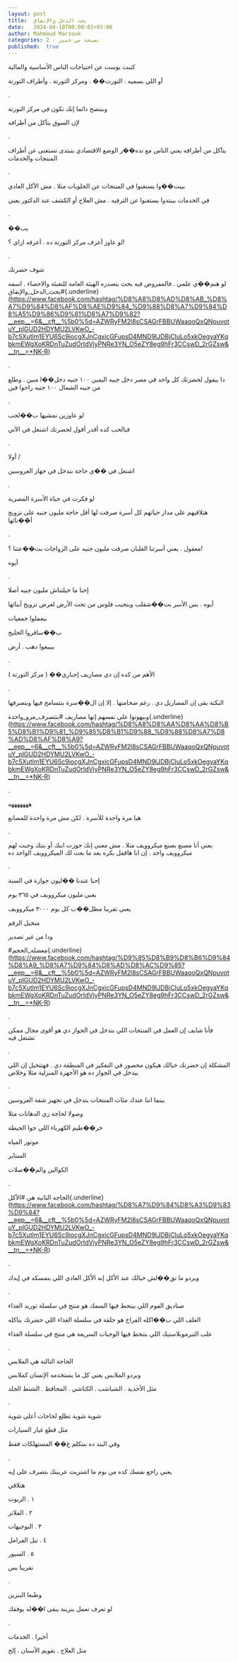 ```yaml
---
layout: post
title:  بحث الدخل والإنفاق
date:   2024-04-10T00:00:01+03:00
author: Mahmoud Marzouk
categories: 2 - نصيحة من خبير
published:  true
---
```

كتبت بوست عن احتياجات الناس الأساسية والمالية

أو اللي بسميه . التورت�� . ومركز التورتة . وأطراف التورتة

.

وبننصح دائما إنك تكون في مركز التورتة

لإن السوق يتآكل من أطرافه

.

يتآكل من أطرافه يعني الناس مع تده��ر الوضع الاقتصادي بتبتدى تستغنى عن
أطراف المنتجات والخدمات

.

بيبت��وا يستغنوا في المنتجات عن الحلويات مثلا . مش الأكل
العادي

في الخدمات بيبتدوا يستغنوا عن الترفيه . مش العلاج أو الكشف عند الدكتور
يعني

.

��يب

لو عاوز أعرف مركز التورتة ده . أعرفه ازاي ؟!

.

شوف حضرتك

لو هنم��ي علمي . فالمفروض فيه بحث بتصدره الهيئة العامة للتعبئة والاحصاء
. اسمه
\#بحث_الدخل_والإنفاق{.underline}(https://www.facebook.com/hashtag/%D8%A8%D8%AD%D8%AB_%D8%A7%D9%84%D8%AF%D8%AE%D9%84_%D9%88%D8%A7%D9%84%D8%A5%D9%86%D9%81%D8%A7%D9%82?__eep__=6&__cft__%5b0%5d=AZWRyFM2l8sCSAGrFBBUWaaqoQxQNpuvotuY_plGUD2HDYMU2LVKwO_-b7c5Xutlm1EYU6Sc9iocgXJnCgxicGFupsD4MND9lJDBjCluLo5xkOegyaYKqbkmEWgXoKRDnTuZudOrIdVjyPNRe3YN_O5eZY8eg9hFr3CCswD_2rGZsw&__tn__=*NK-R)

.

دا بيقول لحضرتك كل واحد في مصر دخل جيبه اليمين ١٠٠ جنيه دخل��ا منين .
وطلع من جيبه الشمال ١٠٠ جنيه راحوا فين

.

لو عاوزين نمشيها ب��لحب

فبالحب كده أقدر أقول لحضرتك اشتغل في الآتي

.

أولا /

اشتغل في ��ي حاجة بتدخل في جهاز العروسين

.

لو فكرت في حياة الأسرة المصرية

هتلاقيهم على مدار حياتهم كل أسرة صرفت لها أقل حاجة مليون جنيه على تزويج
أ��نائها

.

معقول . يعني أسرتنا الغلبان صرفت مليون جنيه على الزواجات بت��عتنا
؟!

أيوه

.

إحنا ما حيلتناش مليون جنيه أصلا

أيوه . بس الأسر بت��شقلب وبتجيب فلوس من تحت الأرض لغرض تزويج
أبنائها

بيعملوا جمعيات

ب��سافروا الخليج

بيبيعوا دهب . أرض

.

الأهم من كده إن دي مصاريف إجباري�� ( مركز التورتة )

.

النكتة بقى إن المصاريل دي . رغم ضخامتها . إلا إن ال��سرة بتتسامح فيها
وبتصرفها

وبيهونوا على نفسهم إنها مصاريف
\#بتتصرف_مرو_واحدة{.underline}(https://www.facebook.com/hashtag/%D8%A8%D8%AA%D8%AA%D8%B5%D8%B1%D9%81_%D9%85%D8%B1%D9%88_%D9%88%D8%A7%D8%AD%D8%AF%D8%A9?__eep__=6&__cft__%5b0%5d=AZWRyFM2l8sCSAGrFBBUWaaqoQxQNpuvotuY_plGUD2HDYMU2LVKwO_-b7c5Xutlm1EYU6Sc9iocgXJnCgxicGFupsD4MND9lJDBjCluLo5xkOegyaYKqbkmEWgXoKRDnTuZudOrIdVjyPNRe3YN_O5eZY8eg9hFr3CCswD_2rGZsw&__tn__=*NK-R)

.

هههههههه

هيا مرة واحدة للأسرة . لكن مش مرة واحدة للمصانع

.

يعني أنا مصنع بصنع ميكروويف مثلا . مش معنى إنك جوزت ابنك أو بنتك وجبت
لهم ميكروويف واحد . إن انا هاقفل بكره بعد ما بعت لك الميكروويف الواحد
ده

.

إحنا عندنا ��ليون جوازة في السنة

يعنى مليون ميكروويف في ٣٦٥ يوم

يعني تقريبا مطل��ب كل يوم ٣٠٠٠ ميكروويف

متخيل الرقم

ودا من غير تصدير

\#معضلة_الحجم{.underline}(https://www.facebook.com/hashtag/%D9%85%D8%B9%D8%B6%D9%84%D8%A9_%D8%A7%D9%84%D8%AD%D8%AC%D9%85?__eep__=6&__cft__%5b0%5d=AZWRyFM2l8sCSAGrFBBUWaaqoQxQNpuvotuY_plGUD2HDYMU2LVKwO_-b7c5Xutlm1EYU6Sc9iocgXJnCgxicGFupsD4MND9lJDBjCluLo5xkOegyaYKqbkmEWgXoKRDnTuZudOrIdVjyPNRe3YN_O5eZY8eg9hFr3CCswD_2rGZsw&__tn__=*NK-R)

.

فأنا شايف إن العمل في المنتجات اللي بتدخل في الجواز دي هو أقوى مجال
ممكن تشتغل فيه

.

المشكلة إن حضرتك خيالك هيكون محصور في التفكير في المنطقة دي . فهتتخيل
إن اللي بيدخل في الجواز ده هو الأجهزة المنزلية مثلا وخلاص

.

بينما انتا عندك مئات المنتجات بتدخل في تجهيز شقة العروسين

وصولا لحاجة زي الدهانات مثلا

خر��طيم الكهرباء اللي جوا الحيطة

موتور المياه

الستاير

الكوالين والم��صلات

.

الحاجة التانية هي
\#الأكل{.underline}(https://www.facebook.com/hashtag/%D8%A7%D9%84%D8%A3%D9%83%D9%84?__eep__=6&__cft__%5b0%5d=AZWRyFM2l8sCSAGrFBBUWaaqoQxQNpuvotuY_plGUD2HDYMU2LVKwO_-b7c5Xutlm1EYU6Sc9iocgXJnCgxicGFupsD4MND9lJDBjCluLo5xkOegyaYKqbkmEWgXoKRDnTuZudOrIdVjyPNRe3YN_O5eZY8eg9hFr3CCswD_2rGZsw&__tn__=*NK-R)

.

وبردو ما تق��لش خيالك عند الأكل إنه الأكل العادي اللي بتمسكه في
إيدك

.

صناديق الفوم اللي بيتحط فيها السمك هو منتج في سلسلة توريد
الغذاء

العلف اللي ب��اكله الفراخ هو حلقة في سلسلة الغذاء اللي حضرتك
بتاكله

علب الثيرموبلاستيك اللي بتتحط فيها الوجبات السريعة هي منتج في سلسلة
الغذاء

.

الحاجة التالتة هي الملابس

وبردو الملابس يعني كل ما يستخدمه الإنسان كملابس

مثل الأحذية . الشباشب . الكتاشي . المحافظ . الشنط الجلد

.

شوية شوية تطلع لحاجات أعلى شوية

مثل قطع غيار السيارات

وفي البند ده بنتكلم ع�� المستهلكات فقط

.

يعني راجع نفسك كده من يوم ما اشتريت عربيتك بتصرف على إيه

هتلاقي

١ . الزيوت

٢ . الفلاتر

٣ . البوجيهات

٤ . تيل الفرامل

٥ . السيور

تقريبا بس

.

وطبعا البنزين

لو تعرف تعمل بنزينة يبقى ا��له يوفقك

.

أخيرا . الخدمات

مثل العلاج . تقويم الأسنان . إلخ
